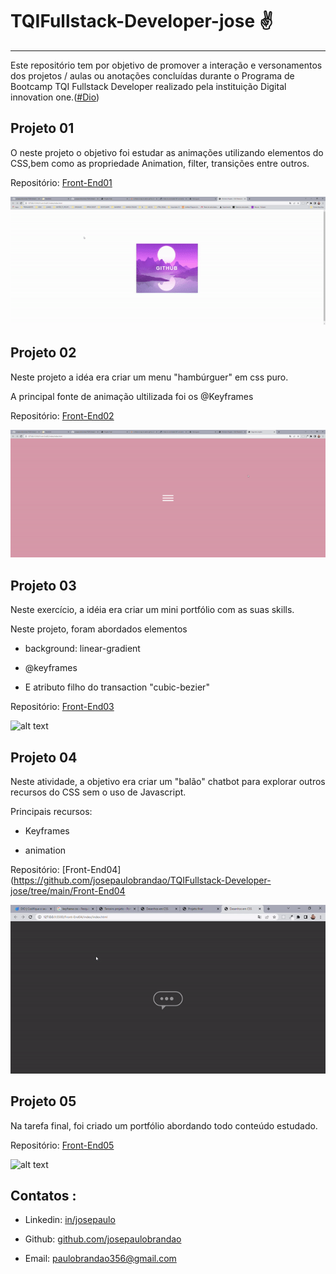 # TQIFullstack-Developer-jose  :v:



------



Este repositório tem por objetivo de promover a interação e versonamentos dos projetos / aulas ou anotações concluídas durante o Programa de Bootcamp TQI Fullstack Developer realizado pela instituição Digital innovation one.([#Dio](https://web.dio.me/))



















 ## Projeto 01

 O neste projeto o objetivo foi estudar as animações utilizando elementos do CSS,bem como as propriedade Animation, filter, transições entre outros.



Repositório: [Front-End01](https://github.com/josepaulobrandao/TQIFullstack-Developer-jose/tree/main/Front-End01)



![alt text](/to_readme/Front-End01.gif "Logo Title Text 1")





 ## Projeto 02



Neste projeto a idéa era criar um menu "hambúrguer" em css puro. 

A principal fonte de animação ultilizada foi os @Keyframes 





Repositório: [Front-End02](https://github.com/josepaulobrandao/TQIFullstack-Developer-jose/tree/main/Front-End02)



![alt text](/to_readme/Front-End02.gif "Logo Title Text 1")





## Projeto 03



Neste exercício, a idéia era criar um mini portfólio com as suas skills. 

Neste projeto, foram abordados elementos 

- background: linear-gradient

- @keyframes

- E atributo filho do transaction "cubic-bezier"



Repositório: [Front-End03](https://github.com/josepaulobrandao/TQIFullstack-Developer-jose/tree/main/Front-End03)



![alt text](/to_readme/Front-End03.gif "Logo Title Text 3")



## Projeto 04



Neste atividade, a objetivo era criar um "balão" chatbot para explorar outros recursos do CSS sem o uso de Javascript.

Principais recursos:

- Keyframes

- animation





Repositório: [Front-End04](https://github.com/josepaulobrandao/TQIFullstack-Developer-jose/tree/main/Front-End04



![alt text](/to_readme/Front-End04.gif "Logo Title Text 4")





## Projeto 05



Na tarefa final, foi criado um portfólio abordando todo conteúdo estudado.





Repositório: [Front-End05](https://github.com/josepaulobrandao/TQIFullstack-Developer-jose/tree/main/Front-End05)



![alt text](/to_readme/Front-End05.gif "Logo Title Text 5")







## Contatos :



- Linkedin: [in/josepaulo](https://www.linkedin.com/in/josepaulojr/)

- Github: [github.com/josepaulobrandao](https://github.com/josepaulobrandao)

- Email: paulobrandao356@gmail.com

